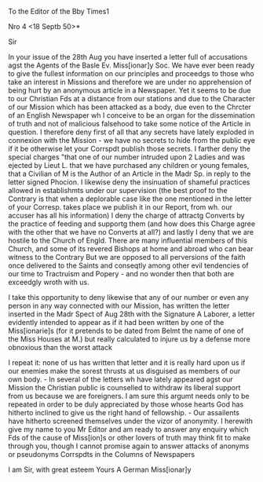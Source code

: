 To the Editor of the Bby Times1


Nro 4 <18 Septb 50>*

Sir

In your issue of the 28th Aug you have inserted a letter full of accusations agst the Agents of the Basle Ev. Miss[ionar]y Soc. We have ever been ready to give the fullest information on our principles and proceedgs to those who take an interest in Missions and therefore we are under no apprehension of being hurt by an anonymous article in a Newspaper. Yet it seems to be due to our Christian Fds at a distance from our stations and due to the Character of our Mission which has been attacked as a body, due even to the Chrcter of an English Newspaper wh I conceive to be an organ for the dissemination of truth and not of malicious falsehood to take some notice of the Article in question. I therefore deny first of all that any secrets have lately exploded in connexion with the Mission - we have no secrets to hide from the public eye if it be otherwise let your Corrspdt publish those secrets. I farther deny the special charges "that one of our number intruded upon 2 Ladies and was ejected by Lieut L. that we have purchased any children or young females, that a Civilian of M is the Author of an Article in the Madr Sp. in reply to the letter signed Phocion. I likewise deny the insinuation of shameful practices allowed in establishmts under our supervision (the best proof to the Contrary is that when a deplorable case like the one mentioned in the letter of your Corresp. takes place we publish it in our Report, from wh. our accuser has all his information) I deny the charge of attractg Converts by the practice of feeding and supportg them (and how does this Charge agree with the other that we have no Converts at all?) and lastly I deny that we are hostile to the Church of Engld. There are many influential members of this Church, and some of its revered Bishops at home and abroad who can bear witness to the Contrary But we are opposed to all perversions of the faith once delivered to the Saints and conseqtly among other evil tendencies of our time to Tractruism and Popery - and no wonder then that both are exceedgly wroth with us.

I take this opportunity to deny likewise that any of our number or even any person in any way connected with our Mission, has written the letter inserted in the Madr Spect of Aug 28th with the Signature A Laborer, a letter evidently intended to appear as if it had been written by one of the Miss[ionarie]s (for it pretends to be dated from Belmt the name of one of the Miss Houses at M.) but really calculated to injure us by a defense more obnoxious than the worst attack

I repeat it: none of us has written that letter and it is really hard upon us if our enemies make the sorest thrusts at us disguised as members of our own body. - In several of the letters wh have lately appeared agst our Mission the Christian public is counselled to withdraw its liberal support from us because we are foreigners. I am sure this argumt needs only to be repeated in order to be duly appreciated by those whose hearts God has hitherto inclined to give us the right hand of fellowship. - Our assailents have hitherto screened themselves under the vizor of anonymity. I herewith give my name to you Mr Editor and am ready to answer any enquiry which Fds of the cause of Miss[ion]s or other lovers of truth may think fit to make through you, though I cannot promise again to answer attacks of anonyms or pseudonyms Corrspdts in the Columns of Newspapers

I am Sir, with great esteem
 Yours A German Miss[ionar]y

